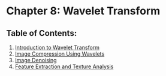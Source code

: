 # Chapter 8: Wavelet Transform

## Table of Contents:

1. [Introduction to Wavelet Transform](8.1-Introduction-to-Wavelet-Transform.md)
2. [Image Compression Using Wavelets](8.2-Image-Compression-Using-Wavelets.md)
3. [Image Denoising](8.3-Image-Denoising.md)
4. [Feature Extraction and Texture Analysis](8.4-Feature-Extraction-and-Texture-Analysis.md)
